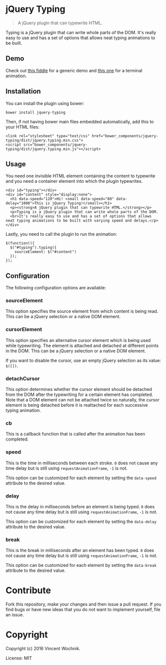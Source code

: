 # jQuery Typing

> A jQuery plugin that can typewrite HTML.

Typing is a jQuery plugin that can write whole parts of the DOM. It's really
easy to use and has a set of options that allows neat typing animations to be
built.

## Demo

Check out [this fiddle](https://jsfiddle.net/vwochnik/qh66c12y/2/) for a generic
demo and [this one](https://jsfiddle.net/vwochnik/7k9cj0qg/6/) for a terminal
animation.

## Installation

You can install the plugin using bower:

```
bower install jquery-typing
```

Then, if not having bower main files embedded automatically, add this to your
HTML files:

```
<link rel="stylesheet" type="text/css" href="bower_components/jquery-typing/dist/jquery.typing.min.css">
<script src="bower_components/jquery-typing/dist/jquery.typing.min.js"></script>
```

## Usage

You need one invisible HTML element containing the content to typewrite and you
need a container element into which the plugin typewrites.

```
<div id="typing"></div>
<div id="content" style="display:none">
  <h1 data-speed="120">Hi! <small data-speed="80" data-delay="1000">This is jQuery Typing!</small></h1>
  <p><strong>A jQuery plugin that can typewrite HTML.</strong></p>
  <p>Typing is a jQuery plugin that can write whole parts of the DOM.
  <br>It's really easy to use and has a set of options that allows neat typing animations to be built with varying speed and delays.</p>
</div>
```

Lastly, you need to call the plugin to run the animation:

```
$(function(){
  $("#typing").typing({
    sourceElement: $("#content")
  });
});
```

## Configuration

The following configuration options are available:

### sourceElement

This option specifies the source element from which content is being read. This
can be a jQuery selection or a native DOM element.

### cursorElement

This option specifies an alternative cursor element which is being used while
typewriting. The element is attached and detached at different points in the
DOM. This can be a jQuery selection or a native DOM element.

If you want to disable the cursor, use an empty jQuery selection as its
value: `$([])`.

### detachCursor

This option determines whether the cursor element should be detached from the
DOM after the typewriting for a certain element has completed. Note that a DOM
element can not be attached twice so naturally, the cursor element is being
detached before it is reattached for each successive typing animation.

### cb

This is a callback function that is called after the animation has been
completed.

### speed

This is the time in milliseconds between each stroke.
`0` does not cause any time delay but is still using `requestAnimationFrame`,
`-1` is not.

This option can be customized for each element by setting the `data-speed`
attribute to the desired value.

### delay

This is the delay in milliseconds before an element is being typed.
`0` does not cause any time delay but is still using `requestAnimationFrame`,
`-1` is not.

This option can be customized for each element by setting the `data-delay`
attribute to the desired value.

### break

This is the break in milliseconds after an element has been typed.
`0` does not cause any time delay but is still using `requestAnimationFrame`,
`-1` is not.

This option can be customized for each element by setting the `data-break`
attribute to the desired value.

# Contribute

Fork this repository, make your changes and then issue a pull request. If you
find bugs or have new ideas that you do not want to implement yourself, file an
issue.

# Copyright

Copyright (c) 2016 Vincent Wochnik.

License: MIT
